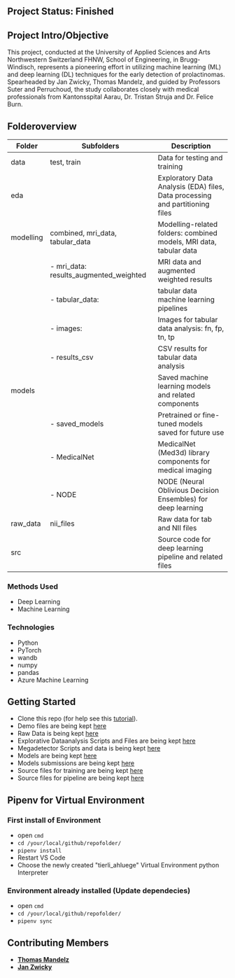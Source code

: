 ## Project Status: Finished

## Project Intro/Objective

This project, conducted at the University of Applied Sciences and Arts Northwestern Switzerland FHNW, School of Engineering, in Brugg-Windisch, represents a pioneering effort in utilizing machine learning (ML) and deep learning (DL) techniques for the early detection of prolactinomas. Spearheaded by Jan Zwicky, Thomas Mandelz, and guided by Professors Suter and Perruchoud, the study collaborates closely with medical professionals from Kantonsspital Aarau, Dr. Tristan Struja and Dr. Felice Burn.

## Folderoverview

| Folder      | Subfolders                          | Description                                                  |
|-------------|-------------------------------------|--------------------------------------------------------------|
| data        | test, train                         | Data for testing and training                                |
| eda         |                                     | Exploratory Data Analysis (EDA) files, Data processing and partitioning files |
| modelling   | combined, mri_data, tabular_data    | Modelling-related folders: combined models, MRI data, tabular data  |
|             | - mri_data: results_augmented_weighted | MRI data and augmented weighted results                    |
|             | - tabular_data:                     | tabular data machine learning pipelines                      |
|             |   - images:                         | Images for tabular data analysis: fn, fp, tn, tp            |
|             |   - results_csv                     | CSV results for tabular data analysis                       |
| models      |                                     | Saved machine learning models and related components         |
|             | - saved_models                      | Pretrained or fine-tuned models saved for future use         |
|             | - MedicalNet                        | MedicalNet (Med3d) library components for medical imaging    |
|             | - NODE                              | NODE (Neural Oblivious Decision Ensembles) for deep learning |
| raw_data    | nii_files                           | Raw data for tab and NII files                               |
| src         |                                     | Source code for deep learning pipeline and related files     |




### Methods Used

* Deep Learning
* Machine Learning

### Technologies

* Python
* PyTorch
* wandb
* numpy
* pandas
* Azure Machine Learning

## Getting Started

* Clone this repo (for help see this [tutorial](https://help.github.com/articles/cloning-a-repository/)).
* Demo files are being kept [here](demo)
* Raw Data is being kept [here](competition_data)
* Explorative Dataanalysis Scripts and Files are being kept [here](Eda)
* Megadetector Scripts and data is being kept [here](megadetector)
* Models are being kept [here](model_submit)
* Models submissions are being kept [here](data_submit)
* Source files for training are being kept [here](modelling)
* Source files for pipeline are being kept [here](src)

## Pipenv for Virtual Environment

### First install of Environment

* open `cmd`
* `cd /your/local/github/repofolder/`
* `pipenv install`
* Restart VS Code
* Choose the newly created "tierli_ahluege" Virtual Environment python Interpreter

### Environment already installed (Update dependecies)

* open `cmd`
* `cd /your/local/github/repofolder/`
* `pipenv sync`

## Contributing Members

* **[Thomas Mandelz](https://github.com/tmandelz)**
* **[Jan Zwicky](https://github.com/swiggy123)**
